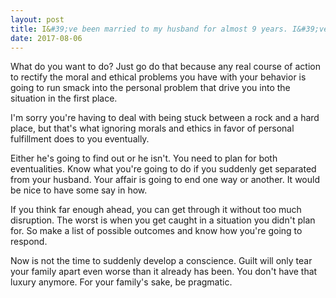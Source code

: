```yaml
---
layout: post
title: I&#39;ve been married to my husband for almost 9 years. I&#39;ve been cheating for two years. What should I do?
date: 2017-08-06
---
```


<p>What do you want to do? Just go do that because any real course of action to rectify the moral and ethical problems you have with your behavior is going to run smack into the personal problem that drive you into the situation in the first place.</p><p>I'm sorry you're having to deal with being stuck between a rock and a hard place, but that's what ignoring morals and ethics in favor of personal fulfillment does to you eventually.</p><p>Either he's going to find out or he isn't. You need to plan for both eventualities. Know what you're going to do if you suddenly get separated from your husband. Your affair is going to end one way or another. It would be nice to have some say in how.</p><p>If you think far enough ahead, you can get through it without too much disruption. The worst is when you get caught in a situation you didn't plan for. So make a list of possible outcomes and know how you're going to respond.</p><p>Now is not the time to suddenly develop a conscience. Guilt will only tear your family apart even worse than it already has been. You don't have that luxury anymore. For your family's sake, be pragmatic.</p>

